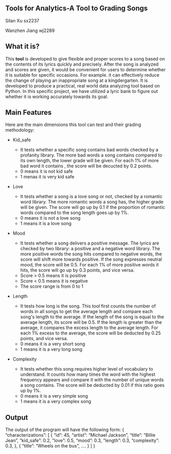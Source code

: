 ## Tools for Analytics-A Tool to Grading Songs

Silan Xu       sx2237

Wanzhen Jiang  wj2289

## What it is?

This **tool** is developed to give flexible and proper scores to a song based on the contents of its lyrics quickly and precisely. After the song is analyzed and scores are given, it would be convenient for users to determine whether it is suitable for specific occasions. For example. it can effectively reduce the change of playing an inappropriate song at a kingdergarten. It is developed to produce a practical, real world data analyzing tool based on Python. In this specific project, we have utilized a lyric bank to figure out whether it is working accurately towards its goal.

## Main Features
Here are the main dimensions this tool can test and their grading methodology:

* Kid_safe
  - It tests whether a specific song contains bad words checked by a profanity library. The more bad words a song contains compared to its own length, the lower grade will be given. For each 1% of more bad word it contains , the score will be decucted by 0.2 points.
  - 0 means it is not kid safe
  - 1 menas it is very kid safe

* Love
  - It tests whether a song is a love song or not, checked by a romantic word library. The more romantic words a song has, the higher grade will be given. The score will go up by 0.1 if the proportion of romantic words compared to the song length goes up by 1%.
  - 0 means it is not a love song
  - 1 means it is a love song

* Mood 
  - It tests whether a song delivers a positive message. The lyrics are checked by two library: a positive and a negative word library. The more positive words the song hits compared to negative words, the score will shift more towards positive. If the song expresses neutral mood, the score will be 0.5. For each 1% of more positive words it hits, the score will go up by 0.3 points, and vice versa.
  - Score > 0.5 means it is positive 
  - Score < 0.5 means it is negative
  - The score range is from 0 to 1

* Length
  - It tests how long is the song. This tool first counts the number of words in all songs to get the average length and compare each song's length to the average. If the length of the song is equal to the average length, its score will be 0.5. If the length is greater than the average, it compares the excess length to the average length. For each 1% excess to the average, the score will be deducted by 0.25 points, and vice versa. 
  - 0 means it is a very short song
  - 1 means it is a very long song
  
* Complexity
  - It tests whether this song requires higher level of vocabulary to understand. It counts how many times the word with the highest frequency appears and compare it with the number of unique words a song contains. The score will be deducted by 0.01 if this ratio goes up by 1%.
  - 0 means it is a very simple song
  - 1 means it is a very complex song

## Output
The output of the program will have the following form:
{
		“characterizations”: [
			{
             			“id”: 45,
				“artist”: “Michael Jackson”,
“title”: “Billie Jean”,
				“kid_safe”: 0.2,
				“love”: 0.5,
				“mood”: 0.3,
				“length”: 0.3,
				“complexity”: 0.3,
},
			{
“title”: “Wheels on the bus”,
                                 		....
}
		]
	}
